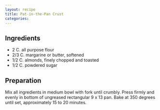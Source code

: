 ```yaml
---
layout: recipe
title: Pat-in-the-Pan Crust
categories:
---
```


## Ingredients

- 2 C. all purpose flour
- 2/3 C. margarine or butter, softened
- 1/2 C. almonds, finely chopped and toasted
- 1/2 C. powdered sugar

## Preparation

Mix all ingredients in medium bowl with fork until crumbly.  Press firmly and evenly in bottom of ungreased rectangular 9 x 13 pan.  Bake at 350 degrees until set, approximately 15 to 20 minutes.